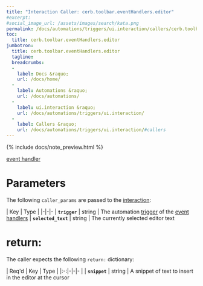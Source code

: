 ```yaml
---
title: "Interaction Caller: cerb.toolbar.eventHandlers.editor"
#excerpt: 
#social_image_url: /assets/images/search/kata.png
permalink: /docs/automations/triggers/ui.interaction/callers/cerb.toolbar.eventHandlers.editor/
toc:
  title: cerb.toolbar.eventHandlers.editor
jumbotron:
  title: cerb.toolbar.eventHandlers.editor
  tagline: 
  breadcrumbs:
  -
    label: Docs &raquo;
    url: /docs/home/
  -
    label: Automations &raquo;
    url: /docs/automations/
  -
    label: ui.interaction &raquo;
    url: /docs/automations/triggers/ui.interaction/
  -
    label: Callers &raquo;
    url: /docs/automations/triggers/ui.interaction/#callers
---
```


{% include docs/note_preview.html %}

[event handler](/docs/automations/#event-handlers)

# Parameters

The following `caller_params` are passed to the [interaction](/docs/automations/triggers/ui.interaction/):

| Key | Type | 
|-|-|-
| **`trigger`** | string | The automation [trigger](/docs/automations/#triggers) of the [event handlers](/docs/automations/#event-handlers)
| **`selected_text`** | string | The currently selected editor text

# return:

The caller expects the following `return:` dictionary:

| Req'd | Key | Type | 
|:-:|-|-|-
| | **`snippet`** | string | A snippet of text to insert in the editor at the cursor
